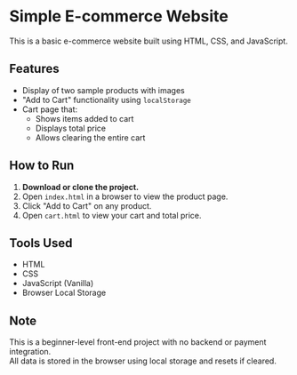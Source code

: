 #  Simple E-commerce Website

This is a basic e-commerce website built using HTML, CSS, and JavaScript.

##  Features

- Display of two sample products with images
- "Add to Cart" functionality using `localStorage`
- Cart page that:
  - Shows items added to cart
  - Displays total price
  - Allows clearing the entire cart

##  How to Run

1. **Download or clone the project.**
2. Open `index.html` in a browser to view the product page.
3. Click "Add to Cart" on any product.
4. Open `cart.html` to view your cart and total price.

##  Tools Used

- HTML
- CSS
- JavaScript (Vanilla)
- Browser Local Storage

##  Note

This is a beginner-level front-end project with no backend or payment integration.  
All data is stored in the browser using local storage and resets if cleared.



